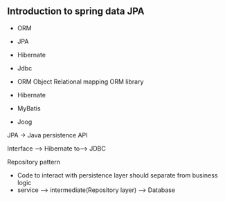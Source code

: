 Introduction to spring data JPA
--
* ORM
* JPA
* Hibernate
* Jdbc

* ORM
Object Relational mapping
 ORM library 
* Hibernate
* MyBatis
* Joog


JPA -> Java persistence API

Interface<JPA> --> Hibernate to--> JDBC


Repository pattern
  * Code to interact with persistence layer should separate from business logic
  * service --> intermediate(Repository layer) --> Database

